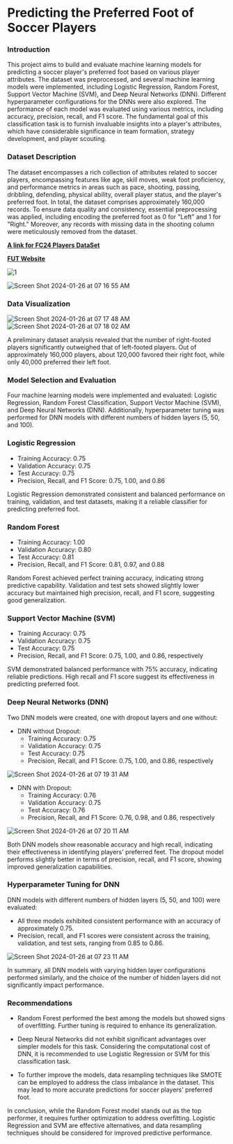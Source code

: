 # Predicting the Preferred Foot of Soccer Players

### Introduction

This project aims to build and evaluate machine learning models for predicting a soccer player's preferred
foot based on various player attributes. The dataset was preprocessed, and several machine learning models
were implemented, including Logistic Regression, Random Forest, Support Vector Machine (SVM), and
Deep Neural Networks (DNN). Different hyperparameter configurations for the DNNs were also explored.
The performance of each model was evaluated using various metrics, including accuracy, precision, recall,
and F1 score. The fundamental goal of this classification task is to furnish invaluable insights into a player's
attributes, which have considerable significance in team formation, strategy development, and player
scouting.

### Dataset Description

The dataset encompasses a rich collection of attributes related to soccer players, encompassing features
like age, skill moves, weak foot proficiency, and performance metrics in areas such as pace, shooting,
passing, dribbling, defending, physical ability, overall player status, and the player's preferred foot. In total,
the dataset comprises approximately 160,000 records. To ensure data quality and consistency, essential
preprocessing was applied, including encoding the preferred foot as 0 for "Left" and 1 for "Right." Moreover,
any records with missing data in the shooting column were meticulously removed from the dataset.

[**A link for FC24 Players DataSet**](https://www.kaggle.com/datasets/stefanoleone992/ea-sports-fc-24-complete-player-dataset)


[**FUT Website**](https://www.fut.gg/)

![1](https://github.com/amido84/Deep-Learning/assets/71293836/26c2f7c3-d770-43e2-a56d-895bb90fa272)

![Screen Shot 2024-01-26 at 07 16 55 AM](https://github.com/amido84/Deep-Learning/assets/71293836/19f64650-1043-471d-aa55-10d8bd59a6db)




### Data Visualization
![Screen Shot 2024-01-26 at 07 17 48 AM](https://github.com/amido84/Deep-Learning/assets/71293836/23f6bd64-a274-4a18-aefe-0f0557c0fff1)
![Screen Shot 2024-01-26 at 07 18 02 AM](https://github.com/amido84/Deep-Learning/assets/71293836/4e01edb6-a456-4448-af97-71034da50f6d)



A preliminary dataset analysis revealed that the number of right-footed players significantly outweighed that of left-footed players. Out of approximately 160,000 players, about 120,000 favored their right foot, while only 40,000 preferred their left foot.

### Model Selection and Evaluation

Four machine learning models were implemented and evaluated: Logistic Regression, Random Forest Classification, Support Vector Machine (SVM), and Deep Neural Networks (DNN). Additionally, hyperparameter tuning was performed for DNN models with different numbers of hidden layers (5, 50, and 100).

### Logistic Regression

-	Training Accuracy: 0.75
-	Validation Accuracy: 0.75
-	Test Accuracy: 0.75
-	Precision, Recall, and F1 Score: 0.75, 1.00, and 0.86

Logistic Regression demonstrated consistent and balanced performance on training, validation, and test datasets, making it a reliable classifier for predicting preferred foot.

### Random Forest

- Training Accuracy: 1.00
- Validation Accuracy: 0.80
- Test Accuracy: 0.81
- Precision, Recall, and F1 Score: 0.81, 0.97, and 0.88

Random Forest achieved perfect training accuracy, indicating strong predictive capability. Validation and test sets showed slightly lower accuracy but maintained high precision, recall, and F1 score, suggesting good generalization.


### Support Vector Machine (SVM)

- Training Accuracy: 0.75
- Validation Accuracy: 0.75
- Test Accuracy: 0.75
- Precision, Recall, and F1 Score: 0.75, 1.00, and 0.86, respectively

SVM demonstrated balanced performance with 75% accuracy, indicating reliable predictions. High recall and F1 score suggest its effectiveness in predicting preferred foot.

### Deep Neural Networks (DNN)

Two DNN models were created, one with dropout layers and one without:

* DNN without Dropout:
  - Training Accuracy: 0.75
  - Validation Accuracy: 0.75
  - Test Accuracy: 0.75
  - Precision, Recall, and F1 Score: 0.75, 1.00, and 0.86, respectively
    
![Screen Shot 2024-01-26 at 07 19 31 AM](https://github.com/amido84/Deep-Learning/assets/71293836/87e936d4-00ec-407c-a71f-476f8d576443)

* DNN with Dropout:
   - Training Accuracy: 0.76
   - Validation Accuracy: 0.75
   - Test Accuracy: 0.76
   - Precision, Recall, and F1 Score: 0.76, 0.98, and 0.86, respectively
    
![Screen Shot 2024-01-26 at 07 20 11 AM](https://github.com/amido84/Deep-Learning/assets/71293836/45ca9692-b6de-4a6c-95a3-6055ca3c3e03)

Both DNN models show reasonable accuracy and high recall, indicating their effectiveness in identifying players' preferred feet. The dropout model performs slightly better in terms of precision, recall, and F1 score, showing improved generalization capabilities.


### Hyperparameter Tuning for DNN

DNN models with different numbers of hidden layers (5, 50, and 100) were evaluated:

*	All three models exhibited consistent performance with an accuracy of approximately 0.75.
*	Precision, recall, and F1 scores were consistent across the training, validation, and test sets, ranging from 0.85 to 0.86.
	
![Screen Shot 2024-01-26 at 07 23 11 AM](https://github.com/amido84/Deep-Learning/assets/71293836/056df3d2-93c3-44fe-b907-0c366e8579d1)

In summary, all DNN models with varying hidden layer configurations performed similarly, and the choice of the number of hidden layers did not significantly impact performance.



### Recommendations

-	Random Forest performed the best among the models but showed signs of overfitting. Further tuning is required to enhance its generalization.

-	Deep Neural Networks did not exhibit significant advantages over simpler models for this task. Considering the computational cost of DNN, it is recommended to use Logistic Regression or SVM for this classification task.

-	To further improve the models, data resampling techniques like SMOTE can be employed to address the class imbalance in the dataset. This may lead to more accurate predictions for soccer players' preferred foot.

 In conclusion, while the Random Forest model stands out as the top performer, it requires further optimization to address overfitting. Logistic Regression and SVM are effective alternatives, and data resampling techniques should be considered for improved predictive performance.



